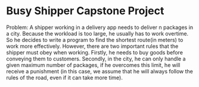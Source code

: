 # Busy Shipper Capstone Project
 Problem: A shipper working in a delivery app needs to deliver n packages in a city. Because the workload is too large, he usually has to work overtime. So he decides to write a program to find the shortest route(in meters) to work more effectively. However, there are two important rules that the shipper must obey when working. Firstly, he needs to buy goods before conveying them to customers. Secondly, in the city, he can only handle a given maximum number of packages, if he overcomes this limit, he will receive a punishment (in this case, we assume that he will always follow the rules of the road, even if it can take more time). 
